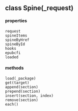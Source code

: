 ## class Spine(_request)  
  #### properties  
    request  
    spineItems   
    spineByHref   
    spineById   
    hooks   
    epubcfi  
    loaded  
  #### methods  
    load(_package)  
    get(target)  
    append(section)  
    prepend(section)  
    insert(section, index)  
    remove(section)  
    each()  